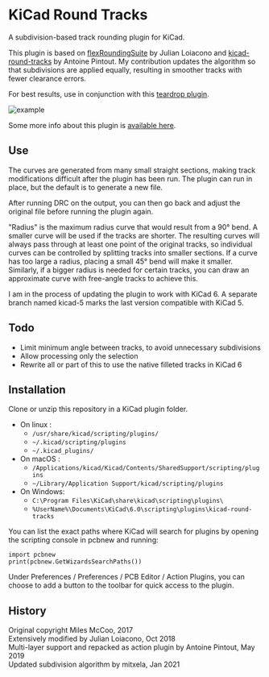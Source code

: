 # KiCad Round Tracks
A subdivision-based track rounding plugin for KiCad.

This plugin is based on [flexRoundingSuite](https://github.com/jcloiacon/flexRoundingSuite) by Julian Loiacono and [kicad-round-tracks](https://github.com/stimulu/kicad-round-tracks) by Antoine Pintout. My contribution updates the algorithm so that subdivisions are applied equally, resulting in smoother tracks with fewer clearance errors.

For best results, use in conjunction with this [teardrop plugin](https://github.com/NilujePerchut/kicad_scripts).

![example](https://mitxela.com/img/uploads/sw/kicad/example.png)

Some more info about this plugin is [available here](https://mitxela.com/projects/melting_kicad).

## Use
The curves are generated from many small straight sections, making track modifications difficult after the plugin has been run. The plugin can run in place, but the default is to generate a new file.

After running DRC on the output, you can then go back and adjust the original file before running the plugin again.

"Radius" is the maximum radius curve that would result from a 90° bend. A smaller curve will be used if the tracks are shorter. The resulting curves will always pass through at least one point of the original tracks, so individual curves can be controlled by splitting tracks into smaller sections. If a curve has too large a radius, placing a small 45° bend will make it smaller. Similarly, if a bigger radius is needed for certain tracks, you can draw an approximate curve with free-angle tracks to achieve this.

I am in the process of updating the plugin to work with KiCad 6. A separate branch named kicad-5 marks the last version compatible with KiCad 5.

## Todo
- Limit minimum angle between tracks, to avoid unnecessary subdivisions
- Allow processing only the selection
- Rewrite all or part of this to use the native filleted tracks in KiCad 6

## Installation 
Clone or unzip this repository in a KiCad plugin folder.

- On linux :
   - `/usr/share/kicad/scripting/plugins/`
   - `~/.kicad/scripting/plugins`
   - `~/.kicad_plugins/`
- On macOS :
   - `/Applications/kicad/Kicad/Contents/SharedSupport/scripting/plugins`
   - `~/Library/Application Support/kicad/scripting/plugins`
- On Windows:
   - `C:\Program Files\KiCad\share\kicad\scripting\plugins\`
   - `%UserName%\Documents\KiCad\6.0\scripting\plugins\kicad-round-tracks`

You can list the exact paths where KiCad will search for plugins by opening the scripting console in pcbnew and running:
```
import pcbnew
print(pcbnew.GetWizardsSearchPaths())
```

Under Preferences / Preferences / PCB Editor / Action Plugins, you can choose to add a button to the toolbar for quick access to the plugin.

## History
Original copyright Miles McCoo, 2017  
Extensively modified by Julian Loiacono, Oct 2018  
Multi-layer support and repacked as action plugin by Antoine Pintout, May 2019  
Updated subdivision algorithm by mitxela, Jan 2021  
